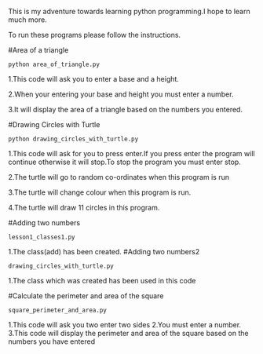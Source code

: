 This is my adventure towards learning python programming.I hope to learn much more.

To run these programs please follow the instructions.

#Area of a triangle

```
python area_of_triangle.py
```

1.This code will ask you to enter a base and a height.

2.When your entering your base and height you must enter a number.

3.It will display the area of a triangle based on the numbers you entered.


#Drawing Circles with Turtle

```
python drawing_circles_with_turtle.py
```
1.This code will ask for you to press enter.If you press enter the program will continue otherwise it will stop.To stop the program you must enter stop.


2.The turtle will go to random co-ordinates when this program is run

3.The turtle will change colour when this program is run.

4.The turtle will draw 11 circles in this program.

#Adding two numbers
```
lesson1_classes1.py
```

1.The class(add) has been created.
#Adding two numbers2
```
drawing_circles_with_turtle.py
```
1.The class which was created has been used in this code

#Calculate the perimeter and area of the square
```
square_perimeter_and_area.py
```
1.This code will ask you two enter two sides
2.You must enter a number.
3.This code will display the perimeter and area of the square based on the numbers you have entered





